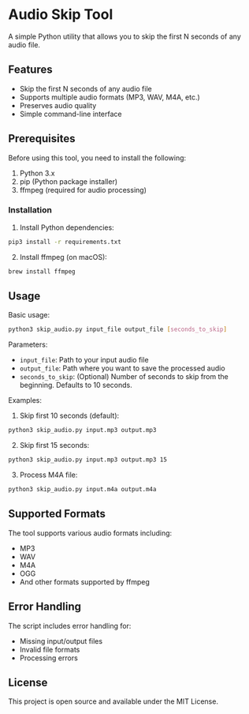 # Audio Skip Tool

A simple Python utility that allows you to skip the first N seconds of any audio file.

## Features

- Skip the first N seconds of any audio file
- Supports multiple audio formats (MP3, WAV, M4A, etc.)
- Preserves audio quality
- Simple command-line interface

## Prerequisites

Before using this tool, you need to install the following:

1. Python 3.x
2. pip (Python package installer)
3. ffmpeg (required for audio processing)

### Installation

1. Install Python dependencies:
```bash
pip3 install -r requirements.txt
```

2. Install ffmpeg (on macOS):
```bash
brew install ffmpeg
```

## Usage

Basic usage:
```bash
python3 skip_audio.py input_file output_file [seconds_to_skip]
```

Parameters:
- `input_file`: Path to your input audio file
- `output_file`: Path where you want to save the processed audio
- `seconds_to_skip`: (Optional) Number of seconds to skip from the beginning. Defaults to 10 seconds.

Examples:

1. Skip first 10 seconds (default):
```bash
python3 skip_audio.py input.mp3 output.mp3
```

2. Skip first 15 seconds:
```bash
python3 skip_audio.py input.mp3 output.mp3 15
```

3. Process M4A file:
```bash
python3 skip_audio.py input.m4a output.m4a
```

## Supported Formats

The tool supports various audio formats including:
- MP3
- WAV
- M4A
- OGG
- And other formats supported by ffmpeg

## Error Handling

The script includes error handling for:
- Missing input/output files
- Invalid file formats
- Processing errors

## License

This project is open source and available under the MIT License. 